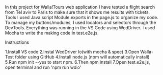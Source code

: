 In this project for Walla!Tours web application I have tested a flight search from Tel aviv to Paris to make sure that it shows me results with tickets. 
Tools I used
Java script Module.exports in the page.js to organize my code. 
To manage my buttons/modules, I used locators and selectors through the DevTools. 
Everything was running in the VS Code using WedDriver.
I used Mocha to write the making code in test.e2e.js.



Instructions

1.Install VS code 
2.Instal WedDriver Io(with mocha & spec)
3.Open Walla-Test folder using GitHub 
4.Install node.js (npm will automatically install) 
5.Run npm init --yes to start npm.
6.Then npm install 
7.Open test.e2e.js, open terminal and run 'npm run wdio'
